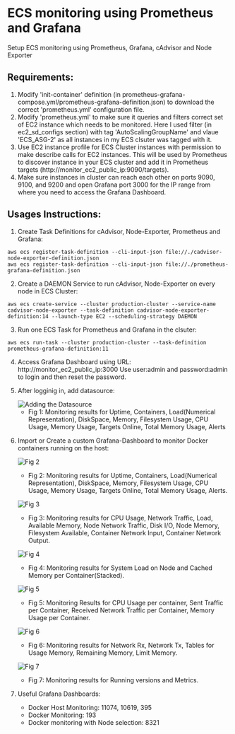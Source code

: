 # ECS monitoring using Prometheus and Grafana
Setup ECS monitoring using Prometheus, Grafana, cAdvisor and Node Exporter

## Requirements:

1. Modify 'init-container' definition (in prometheus-grafana-compose.yml/prometheus-grafana-definition.json) to download the correct 'prometheus.yml' configuration file.
2. Modify 'prometheus.yml' to make sure it queries and filters correct set of EC2 instance which needs to be monitored.
   Here I used filter (in ec2_sd_configs section) with tag 'AutoScalingGroupName' and vlaue 'ECS_ASG-2' as all instances in my ECS clsuter was tagged with it.
3. Use EC2 instance profile for ECS Cluster instances with permission to make describe calls for EC2 instances. This will be used by Prometheus to discover instance in your ECS cluster and add it in Prometheus targets  (http://monitor_ec2_public_ip:9090/targets).
4. Make sure instances in cluster can reach each other on ports 9090, 9100, and 9200 and open Grafana port 3000 for the IP range from where you need to access the Grafana Dashboard.

## Usages Instructions:

1. Create Task Definitions for cAdvisor, Node-Exporter, Prometheus and Grafana:

```
aws ecs register-task-definition --cli-input-json file://./cadvisor-node-exporter-definition.json
aws ecs register-task-definition --cli-input-json file://./prometheus-grafana-definition.json
```
  
2. Create a DAEMON Service to run cAdvisor, Node-Exporter on every node in ECS Cluster:

```
aws ecs create-service --cluster production-cluster --service-name cadvisor-node-exporter --task-definition cadvisor-node-exporter-definition:14 --launch-type EC2 --scheduling-strategy DAEMON
```

3. Run one ECS Task for Prometheus and Grafana in the clsuter:

```
aws ecs run-task --cluster production-cluster --task-definition prometheus-grafana-definition:11
```

4. Access Grafana Dashboard using URL: http://monitor_ec2_public_ip:3000
   Use user:admin and password:admin to login and then reset the password.

5. After logginig in, add datasource:

   <img src="https://miro.medium.com/max/2732/0*I8R5h2bM0DpgaoVs" title="Adding the Datasource" alt="Adding the Datasource" />

   * Fig 1: Monitoring results for Uptime, Containers, Load(Numerical Representation), DiskSpace, Memory, Filesystem Usage, CPU Usage, Memory Usage, Targets Online, Total Memory Usage, Alerts


6. Import or Create a custom Grafana-Dashboard to monitor Docker containers running on the host:

   ![Fig 2](https://miro.medium.com/max/2732/0*W0yXIT_P-1Gc_sY4)

   * Fig 2: Monitoring results for Uptime, Containers, Load(Numerical Representation), DiskSpace, Memory, Filesystem Usage, CPU Usage, Memory Usage, Targets Online, Total Memory Usage, Alerts.

   ![Fig 3](https://miro.medium.com/max/2732/0*EO1JyVMHPkbFEYdk)

   * Fig 3: Monitoring results for CPU Usage, Network Traffic, Load, Available Memory, Node Network Traffic, Disk I/O, Node Memory, Filesystem Available, Container Network Input, Container Network Output.

   ![Fig 4](https://miro.medium.com/max/2732/0*HeRmOCOHeHeJkkBB)

   * Fig 4: Monitoring results for System Load on Node and Cached Memory per Container(Stacked).

   ![Fig 5](https://miro.medium.com/max/2732/0*Gmqz4PFyP5LjfRNn)

   * Fig 5: Monitoring Results for CPU Usage per container, Sent Traffic per Container, Received Network Traffic per Container, Memory Usage per Container.

   ![Fig 6](https://miro.medium.com/max/2724/0*WjYd0f9n53689GUl)

   * Fig 6: Monitoring results for Network Rx, Network Tx, Tables for Usage Memory, Remaining Memory, Limit Memory.

   ![Fig 7](https://miro.medium.com/max/2728/0*3jj0V42Ph67rZwFN)

   * Fig 7: Monitoring results for Running versions and Metrics.


7. Useful Grafana Dashboards:
   - Docker Host Monitoring: 11074, 10619, 395
   - Docker Monitoring: 193
   - Docker monitoring with Node selection: 8321
